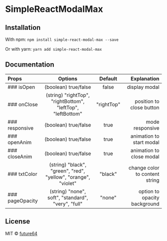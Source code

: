 # SimpleReactModalMax

## Installation

With npm: `npm install simple-react-modal-max --save`

Or with yarn: `yarn add simple-react-modal-max`

## Documentation

| Props           |                            Options                             |  Default   |                    Explanation |
| :-------------- | :------------------------------------------------------------: | :--------: | -----------------------------: |
| ### isOpen      |                      (boolean) true/false                      |   false    |                  display modal |
| ### onClose     |  (string) "rightTop", "rightBottom", "leftTop", "leftBottom"   | "rightTop" |       position to close button |
| ### responsive  |                      (boolean) true/false                      |    true    |                mode responsive |
| ### openAnim    |                      (boolean) true/false                      |    true    |       animation to start modal |
| ### closeAnim   |                      (boolean) true/false                      |    true    |       animation to close modal |
| ### txtColor    | (string) "black", "green", "red", "yellow", "orange", "violet" |  "black"   | change color to content string |
| ### pageOpacity |       (string) "none", soft", "standard", "very", "full"       |   "none"   |   option to opacity background |

## License

MIT © [future64](https://github.com/Future64/SimpleReactModalMax)
